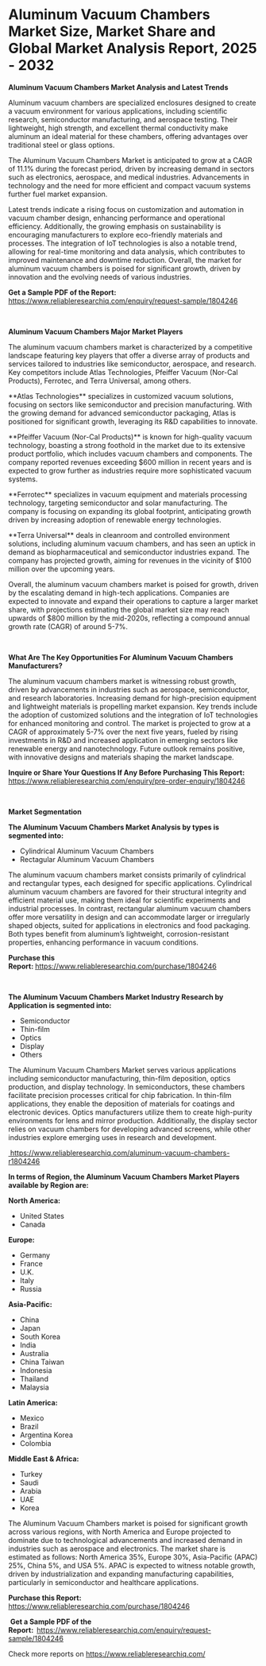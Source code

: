 <p><h1>Aluminum Vacuum Chambers Market Size, Market Share and Global Market Analysis Report, 2025 - 2032</h1></p><p><strong>Aluminum Vacuum Chambers Market Analysis and Latest Trends</strong></p>
<p><p>Aluminum vacuum chambers are specialized enclosures designed to create a vacuum environment for various applications, including scientific research, semiconductor manufacturing, and aerospace testing. Their lightweight, high strength, and excellent thermal conductivity make aluminum an ideal material for these chambers, offering advantages over traditional steel or glass options.</p><p>The Aluminum Vacuum Chambers Market is anticipated to grow at a CAGR of 11.1% during the forecast period, driven by increasing demand in sectors such as electronics, aerospace, and medical industries. Advancements in technology and the need for more efficient and compact vacuum systems further fuel market expansion.</p><p>Latest trends indicate a rising focus on customization and automation in vacuum chamber design, enhancing performance and operational efficiency. Additionally, the growing emphasis on sustainability is encouraging manufacturers to explore eco-friendly materials and processes. The integration of IoT technologies is also a notable trend, allowing for real-time monitoring and data analysis, which contributes to improved maintenance and downtime reduction. Overall, the market for aluminum vacuum chambers is poised for significant growth, driven by innovation and the evolving needs of various industries.</p></p>
<p><strong>Get a Sample PDF of the Report:&nbsp;</strong> <a href="https://www.reliableresearchiq.com/enquiry/request-sample/1804246?utm_campaign=2247&utm_medium=2&utm_source=Github&utm_content=ia&utm_term=10042025&utm_id=aluminum-vacuum-chambers">https://www.reliableresearchiq.com/enquiry/request-sample/1804246</a></p>
<p>&nbsp;</p>
<p><strong>Aluminum Vacuum Chambers Major Market Players</strong></p>
<p><p>The aluminum vacuum chambers market is characterized by a competitive landscape featuring key players that offer a diverse array of products and services tailored to industries like semiconductor, aerospace, and research. Key competitors include Atlas Technologies, Pfeiffer Vacuum (Nor-Cal Products), Ferrotec, and Terra Universal, among others.</p><p>**Atlas Technologies** specializes in customized vacuum solutions, focusing on sectors like semiconductor and precision manufacturing. With the growing demand for advanced semiconductor packaging, Atlas is positioned for significant growth, leveraging its R&D capabilities to innovate.</p><p>**Pfeiffer Vacuum (Nor-Cal Products)** is known for high-quality vacuum technology, boasting a strong foothold in the market due to its extensive product portfolio, which includes vacuum chambers and components. The company reported revenues exceeding $600 million in recent years and is expected to grow further as industries require more sophisticated vacuum systems.</p><p>**Ferrotec** specializes in vacuum equipment and materials processing technology, targeting semiconductor and solar manufacturing. The company is focusing on expanding its global footprint, anticipating growth driven by increasing adoption of renewable energy technologies.</p><p>**Terra Universal** deals in cleanroom and controlled environment solutions, including aluminum vacuum chambers, and has seen an uptick in demand as biopharmaceutical and semiconductor industries expand. The company has projected growth, aiming for revenues in the vicinity of $100 million over the upcoming years.</p><p>Overall, the aluminum vacuum chambers market is poised for growth, driven by the escalating demand in high-tech applications. Companies are expected to innovate and expand their operations to capture a larger market share, with projections estimating the global market size may reach upwards of $800 million by the mid-2020s, reflecting a compound annual growth rate (CAGR) of around 5-7%.</p></p>
<p>&nbsp;</p>
<p><strong>What Are The Key Opportunities For Aluminum Vacuum Chambers Manufacturers?</strong></p>
<p><p>The aluminum vacuum chambers market is witnessing robust growth, driven by advancements in industries such as aerospace, semiconductor, and research laboratories. Increasing demand for high-precision equipment and lightweight materials is propelling market expansion. Key trends include the adoption of customized solutions and the integration of IoT technologies for enhanced monitoring and control. The market is projected to grow at a CAGR of approximately 5-7% over the next five years, fueled by rising investments in R&D and increased application in emerging sectors like renewable energy and nanotechnology. Future outlook remains positive, with innovative designs and materials shaping the market landscape.</p></p>
<p><strong>Inquire or Share Your Questions If Any Before Purchasing This Report:</strong> <a href="https://www.reliableresearchiq.com/enquiry/pre-order-enquiry/1804246?utm_campaign=2247&utm_medium=2&utm_source=Github&utm_content=ia&utm_term=10042025&utm_id=aluminum-vacuum-chambers">https://www.reliableresearchiq.com/enquiry/pre-order-enquiry/1804246</a></p>
<p>&nbsp;</p>
<p><strong>Market Segmentation</strong></p>
<p><strong>The Aluminum Vacuum Chambers Market Analysis by types is segmented into:</strong></p>
<p><ul><li>Cylindrical Aluminum Vacuum Chambers</li><li>Rectagular Aluminum Vacuum Chambers</li></ul></p>
<p><p>The aluminum vacuum chambers market consists primarily of cylindrical and rectangular types, each designed for specific applications. Cylindrical aluminum vacuum chambers are favored for their structural integrity and efficient material use, making them ideal for scientific experiments and industrial processes. In contrast, rectangular aluminum vacuum chambers offer more versatility in design and can accommodate larger or irregularly shaped objects, suited for applications in electronics and food packaging. Both types benefit from aluminum’s lightweight, corrosion-resistant properties, enhancing performance in vacuum conditions.</p></p>
<p><strong>Purchase this Report:&nbsp;</strong><a href="https://www.reliableresearchiq.com/purchase/1804246?utm_campaign=2247&utm_medium=2&utm_source=Github&utm_content=ia&utm_term=10042025&utm_id=aluminum-vacuum-chambers">https://www.reliableresearchiq.com/purchase/1804246</a></p>
<p>&nbsp;</p>
<p><strong>The Aluminum Vacuum Chambers Market Industry Research by Application is segmented into:</strong></p>
<p><ul><li>Semiconductor</li><li>Thin-film</li><li>Optics</li><li>Display</li><li>Others</li></ul></p>
<p><p>The Aluminum Vacuum Chambers Market serves various applications including semiconductor manufacturing, thin-film deposition, optics production, and display technology. In semiconductors, these chambers facilitate precision processes critical for chip fabrication. In thin-film applications, they enable the deposition of materials for coatings and electronic devices. Optics manufacturers utilize them to create high-purity environments for lens and mirror production. Additionally, the display sector relies on vacuum chambers for developing advanced screens, while other industries explore emerging uses in research and development.</p></p>
<p><a href="https://www.reliableresearchiq.com/aluminum-vacuum-chambers-r1804246?utm_campaign=2247&utm_medium=2&utm_source=Github&utm_content=ia&utm_term=10042025&utm_id=aluminum-vacuum-chambers">&nbsp;https://www.reliableresearchiq.com/aluminum-vacuum-chambers-r1804246</a></p>
<p><strong>In terms of Region, the Aluminum Vacuum Chambers Market Players available by Region are:</strong></p>
<p>
    <p> <strong> North America: </strong>
        <ul>
            <li>United States</li>
            <li>Canada</li>
        </ul>
        </p> 
    <p> <strong> Europe: </strong>
        <ul>
            <li>Germany</li>
            <li>France</li>
            <li>U.K.</li>
            <li>Italy</li>
            <li>Russia</li>
        </ul>
        </p> 
    <p> <strong> Asia-Pacific: </strong>
        <ul>
            <li>China</li>
            <li>Japan</li>
            <li>South Korea</li>
            <li>India</li>
            <li>Australia</li>
            <li>China Taiwan</li>
            <li>Indonesia</li>
            <li>Thailand</li>
            <li>Malaysia</li>
        </ul>
        </p> 
    <p> <strong> Latin America: </strong>
        <ul>
            <li>Mexico</li>
            <li>Brazil</li>
            <li>Argentina Korea</li>
            <li>Colombia</li>
        </ul>
        </p> 
    <p> <strong> Middle East & Africa: </strong>
        <ul>
            <li>Turkey</li>
            <li>Saudi</li>
            <li>Arabia</li>
            <li>UAE</li>
            <li>Korea</li>
        </ul>
    </p>
    </p>
<p><p>The Aluminum Vacuum Chambers market is poised for significant growth across various regions, with North America and Europe projected to dominate due to technological advancements and increased demand in industries such as aerospace and electronics. The market share is estimated as follows: North America 35%, Europe 30%, Asia-Pacific (APAC) 25%, China 5%, and USA 5%. APAC is expected to witness notable growth, driven by industrialization and expanding manufacturing capabilities, particularly in semiconductor and healthcare applications.</p></p>
<p><strong>Purchase this Report: </strong><a href="https://www.reliableresearchiq.com/purchase/1804246?utm_campaign=2247&utm_medium=2&utm_source=Github&utm_content=ia&utm_term=10042025&utm_id=aluminum-vacuum-chambers">https://www.reliableresearchiq.com/purchase/1804246</a></p>
<p>&nbsp;<strong>Get a Sample PDF of the Report:&nbsp;&nbsp;</strong><a href="https://www.reliableresearchiq.com/enquiry/request-sample/1804246?utm_campaign=2247&utm_medium=2&utm_source=Github&utm_content=ia&utm_term=10042025&utm_id=aluminum-vacuum-chambers">https://www.reliableresearchiq.com/enquiry/request-sample/1804246</a></p>
<p><strong></strong></p>
<p>Check more reports on <a href="https://www.reliableresearchiq.com/?utm_campaign=2247&utm_medium=2&utm_source=Github&utm_content=ia&utm_term=10042025&utm_id=aluminum-vacuum-chambers">https://www.reliableresearchiq.com/</a></p>